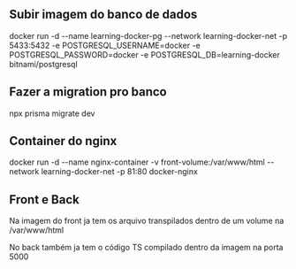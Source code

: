 ## Subir imagem do banco de dados
docker run -d --name learning-docker-pg --network learning-docker-net -p 5433:5432 -e POSTGRESQL_USERNAME=docker -e POSTGRESQL_PASSWORD=docker -e POSTGRESQL_DB=learning-docker bitnami/postgresql

## Fazer a migration pro banco
npx prisma migrate dev

## Container do nginx 
docker run -d --name nginx-container -v front-volume:/var/www/html --network learning-docker-net -p 81:80 docker-nginx

## Front e Back
Na imagem do front ja tem os arquivo transpilados dentro de um volume na /var/www/html

No back também ja tem o código TS compilado dentro da imagem na porta 5000